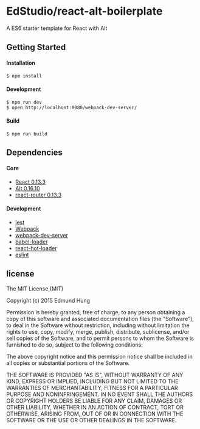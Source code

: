 EdStudio/react-alt-boilerplate
==============================
A ES6 starter template for React with Alt

## Getting Started

#### Installation

```
$ npm install
```

#### Development

```
$ npm run dev
$ open http://localhost:8080/webpack-dev-server/
```

#### Build

```
$ npm run build
```

## Dependencies

#### Core

* [React 0.13.3](https://github.com/facebook/react)
* [Alt 0.16.10](https://github.com/goatslacker/alt)
* [react-router 0.13.3](https://github.com/rackt/react-router)

#### Development

* [jest](http://github.com/facebook/jest)
* [Webpack](https://github.com/webpack/webpack)
* [webpack-dev-server](https://github.com/webpack/webpack-dev-server)
* [babel-loader](https://github.com/babel/babel-loader)
* [react-hot-loader](https://github.com/gaearon/react-hot-loader)
* [eslint](https://github.com/eslint/eslint)

## license

The MIT License (MIT)

Copyright (c) 2015 Edmund Hung

Permission is hereby granted, free of charge, to any person obtaining a copy
of this software and associated documentation files (the "Software"), to deal
in the Software without restriction, including without limitation the rights
to use, copy, modify, merge, publish, distribute, sublicense, and/or sell
copies of the Software, and to permit persons to whom the Software is
furnished to do so, subject to the following conditions:

The above copyright notice and this permission notice shall be included in all
copies or substantial portions of the Software.

THE SOFTWARE IS PROVIDED "AS IS", WITHOUT WARRANTY OF ANY KIND, EXPRESS OR
IMPLIED, INCLUDING BUT NOT LIMITED TO THE WARRANTIES OF MERCHANTABILITY,
FITNESS FOR A PARTICULAR PURPOSE AND NONINFRINGEMENT. IN NO EVENT SHALL THE
AUTHORS OR COPYRIGHT HOLDERS BE LIABLE FOR ANY CLAIM, DAMAGES OR OTHER
LIABILITY, WHETHER IN AN ACTION OF CONTRACT, TORT OR OTHERWISE, ARISING FROM,
OUT OF OR IN CONNECTION WITH THE SOFTWARE OR THE USE OR OTHER DEALINGS IN THE
SOFTWARE.
